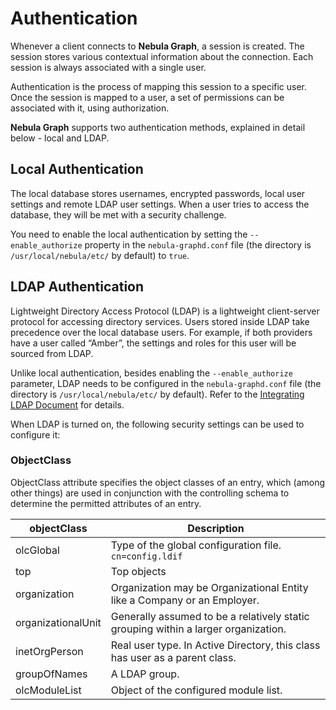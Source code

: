 # Authentication

Whenever a client connects to **Nebula Graph**, a session is created. The session stores various contextual information about the connection. Each session is always associated with a single user.

Authentication is the process of mapping this session to a specific user. Once the session is mapped to a user, a set of permissions can be associated with it, using authorization.

**Nebula Graph** supports two authentication methods, explained in detail below - local and LDAP.

## Local Authentication

The local database stores usernames, encrypted passwords, local user settings and remote LDAP user settings. When a user tries to access the database, they will be met with a security challenge.

You need to enable the local authentication by setting the `--enable_authorize` property in the `nebula-graphd.conf` file (the directory is `/usr/local/nebula/etc/` by default) to `true`.

## LDAP Authentication

Lightweight Directory Access Protocol (LDAP) is a lightweight client-server protocol for accessing directory services. Users stored inside LDAP take precedence over the local database users. For example, if both providers have a user called “Amber”, the settings and roles for this user will be sourced from LDAP.

Unlike local authentication, besides enabling the `--enable_authorize` parameter, LDAP needs to be configured in the `nebula-graphd.conf` file (the directory is `/usr/local/nebula/etc/` by default). Refer to the [Integrating LDAP Document](TODO) for details.

When LDAP is turned on, the following security settings can be used to configure it:

### ObjectClass

ObjectClass attribute specifies the object classes of an entry, which (among other things) are used in conjunction with the controlling schema to determine the permitted attributes of an entry.

| objectClass | Description |
| --- | --- |
| olcGlobal | Type of the global configuration file. `cn=config.ldif` |
| top | Top objects |
| organization | Organization may be Organizational Entity like a Company or an Employer. |
| organizationalUnit | Generally assumed to be a relatively static grouping within a larger organization.  |
| inetOrgPerson | Real user type.  In Active Directory, this class has user as a parent class. |
| groupOfNames | A LDAP group. |
| olcModuleList | Object of the configured module list. |

<!-- ### LDAP Keywords

| Keywords | Full Name | Description |
| --- | --- | --- |
| dc | Domain Component | The dc refers to each component of the domain. For example example.com can be written as dc=example,dc=com |
| uid | User Id | uid is an LDAP attribute that means user id. For example “tom”. |
| ou | Organization Unit | The organizational unit attribute refers to the organizational unit (or sometimes the user group) that the user is part of.|
| cn | Common Name | Common Names. For example “Thomas Johnson”. |
| sn | Surname | Surnames. For example “Johnson”. |
| dn | Distinguished Name | The unique identifier for an entry in the tree, similar to the absolute path in the Linux file system. For example “uid= tom,ou=market,dc=example,dc=com” is unique in a tree.|
| rdn | Relative dn | Each entry has a unique name relative to its parent called RDN. For example “uid=tom” or “cn= Thomas Johnson”. |
| c | Country | c is an LDAP attribute that means country name. For example "CN" and "US".|
| o | Organization | Organization name. For example “Example, Inc.” | -->
